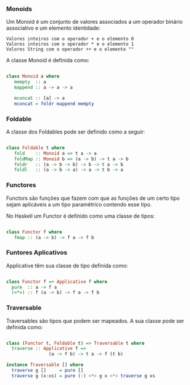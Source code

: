 ### Monoids

Um Monoid é um conjunto de valores associados a um operador binário associativo e um elemento identidade:

    Valores inteiros com o operador + e o elemento 0
    Valores inteiros com o operador * e o elemento 1
    Valores String com o operador ++ e o elemento ""
A classe Monoid é definida como:

```haskell

class Monoid a where
   mempty  :: a
   mappend :: a -> a -> a

   mconcat :: [a] -> a
   mconcat = foldr mappend mempty


```

### Foldable

A classe dos Foldables pode ser definido como a seguir:

```haskell

class Foldable t where
   fold    :: Monoid a => t a -> a
   foldMap :: Monoid b => (a -> b) -> t a -> b
   foldr   :: (a -> b -> b) -> b -> t a -> b
   foldl   :: (a -> b -> a) -> a -> t b -> a


```


### Functores

Functors são funções que fazem com que as funções de um certo tipo sejam aplicáveis a um tipo paramétrico contendo esse tipo.

No Haskell um Functor é definido como uma classe de tipos:

```haskell

class Functor f where
   fmap :: (a -> b) -> f a -> f b


```

### Funtores Aplicativos

Applicative têm sua classe de tipo definida como:

```haskell

class Functor f => Applicative f where
  pure  :: a -> f a
  (<*>) :: f (a -> b) -> f a -> f b


```

### Traversable

Traversables são tipos que podem ser mapeados. A sua classe pode ser definida como:

```haskell

class (Functor t, Foldable t) => Traversable t where
  traverse :: Applicative f =>
			    (a -> f b) -> t a -> f (t b)

instance Traversable [] where
  traverse g []     = pure []
  traverse g (x:xs) = pure (:) <*> g x <*> traverse g xs


```



